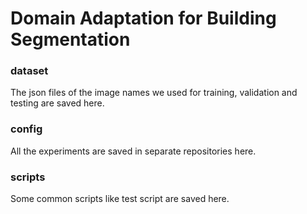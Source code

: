 # Domain Adaptation for Building Segmentation

### dataset
The json files of the image names we used for training, validation and testing are saved here.

### config
All the experiments are saved in separate repositories here.

### scripts
Some common scripts like test script are saved here.
